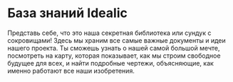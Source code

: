 # База знаний Idealic

Представь себе, что это наша секретная библиотека или сундук с сокровищами! Здесь мы храним все самые важные документы и идеи нашего проекта. Ты сможешь узнать о нашей самой большой мечте, посмотреть на карту, которая показывает, как мы строим свободное будущее для всех, и найти подробные чертежи, объясняющие, как именно работают все наши изобретения.